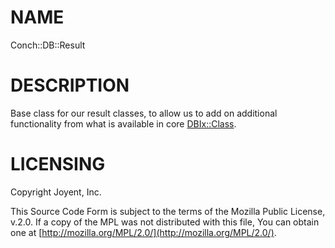 # NAME

Conch::DB::Result

# DESCRIPTION

Base class for our result classes, to allow us to add on additional functionality from what is
available in core [DBIx::Class](https://metacpan.org/pod/DBIx::Class).

# LICENSING

Copyright Joyent, Inc.

This Source Code Form is subject to the terms of the Mozilla Public License,
v.2.0. If a copy of the MPL was not distributed with this file, You can obtain
one at [http://mozilla.org/MPL/2.0/](http://mozilla.org/MPL/2.0/).
